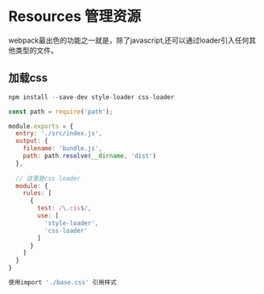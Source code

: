 # Resources 管理资源

webpack最出色的功能之一就是，除了javascript,还可以通过loader引入任何其他类型的文件。

## 加载css

```js
npm install --save-dev style-loader css-loader

const path = require('path');

module.exports = {
  entry: './src/index.js',
  output: {
    filename: 'bundle.js',
    path: path.resolve(__dirname, 'dist')
  },
  
  // 这里是css loader
  module: {
    rules: [
      {
        test: /\.css$/,
        use: [
          'style-loader',
          'css-loader'
        ]
      }
    ]
  }
}

使用import './base.css' 引用样式
```
